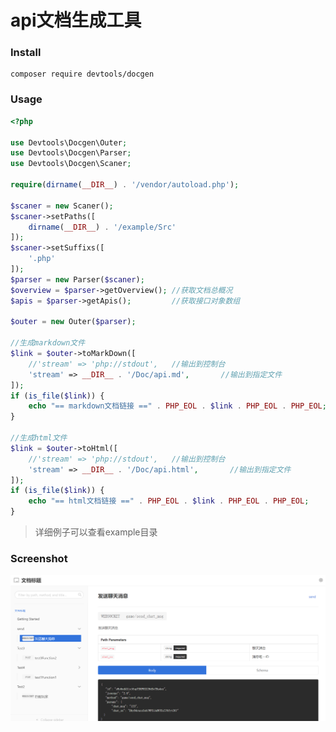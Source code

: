 # api文档生成工具

### Install
```
composer require devtools/docgen
```

### Usage
```php
<?php

use Devtools\Docgen\Outer;
use Devtools\Docgen\Parser;
use Devtools\Docgen\Scaner;

require(dirname(__DIR__) . '/vendor/autoload.php');

$scaner = new Scaner();
$scaner->setPaths([
    dirname(__DIR__) . '/example/Src'
]);
$scaner->setSuffixs([
    '.php'
]);
$parser = new Parser($scaner);
$overview = $parser->getOverview(); //获取文档总概况
$apis = $parser->getApis();         //获取接口对象数组

$outer = new Outer($parser);

//生成markdown文件
$link = $outer->toMarkDown([
    //'stream' => 'php://stdout',   //输出到控制台
    'stream' => __DIR__ . '/Doc/api.md',       //输出到指定文件
]);
if (is_file($link)) {
    echo "== markdown文档链接 ==" . PHP_EOL . $link . PHP_EOL . PHP_EOL;
}

//生成html文件
$link = $outer->toHtml([
    //'stream' => 'php://stdout',   //输出到控制台
    'stream' => __DIR__ . '/Doc/api.html',       //输出到指定文件
]);
if (is_file($link)) {
    echo "== html文档链接 ==" . PHP_EOL . $link . PHP_EOL . PHP_EOL;
}
```

> 详细例子可以查看example目录

### Screenshot
![html-snapshoot](https://github.com/tanjiancheng/devtools-docgen/blob/master/src/Outer/Html/html.png)

